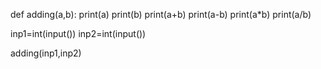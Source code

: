 def adding(a,b):
    print(a)
    print(b)
    print(a+b)
    print(a-b)
    print(a*b)
    print(a/b)

inp1=int(input())
inp2=int(input())

adding(inp1,inp2)
